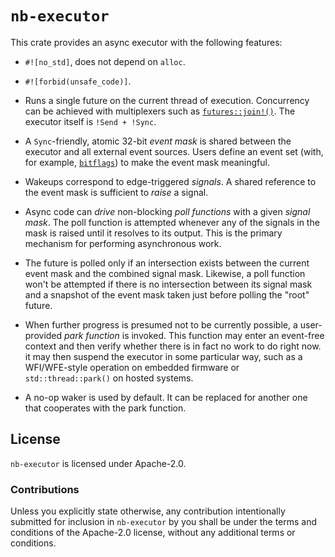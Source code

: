 # `nb-executor`

This crate provides an async executor with the following features:

- `#![no_std]`, does not depend on `alloc`.

- `#![forbid(unsafe_code)]`.

- Runs a single future on the current thread of execution. Concurrency can be
  achieved with multiplexers such as [`futures::join!()`][futures-join]. The
  executor itself is `!Send + !Sync`.

- A `Sync`-friendly, atomic 32-bit *event mask* is shared between the executor
  and all external event sources. Users define an event set (with, for example,
  [`bitflags`][bitflags]) to make the event mask meaningful.

- Wakeups correspond to edge-triggered *signals*. A shared reference to the
  event mask is sufficient to *raise* a signal.

- Async code can *drive* non-blocking *poll functions* with a given *signal
  mask*. The poll function is attempted whenever any of the signals in the mask
  is raised until it resolves to its output. This is the primary mechanism for
  performing asynchronous work.

- The future is polled only if an intersection exists between the current event
  mask and the combined signal mask. Likewise, a poll function won't be
  attempted if there is no intersection between its signal mask and a snapshot
  of the event mask taken just before polling the "root" future.

- When further progress is presumed not to be currently possible, a
  user-provided *park function* is invoked. This function may enter an
  event-free context and then verify whether there is in fact no work to do
  right now. it may then suspend the executor in some particular way, such as a
  WFI/WFE-style operation on embedded firmware or `std::thread::park()` on
  hosted systems.

- A no-op waker is used by default. It can be replaced for another one that
  cooperates with the park function.

[futures-join]: <https://docs.rs/futures/latest/futures/macro.join.html>
[bitflags]: <https://crates.io/crates/bitflags>

## License

`nb-executor` is licensed under Apache-2.0.

### Contributions

Unless you explicitly state otherwise, any contribution intentionally submitted
for inclusion in `nb-executor` by you shall be under the terms and conditions of
the Apache-2.0 license, without any additional terms or conditions.
